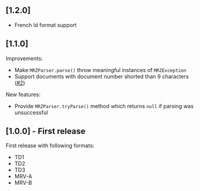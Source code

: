 ## [1.2.0]

* French Id format support

## [1.1.0]

Improvements:

* Make `MRZParser.parse()` throw meaningful instances of `MRZException`
* Support documents with document number shorted than 9 characters
  ([#2](https://github.com/olexale/mrz_parser/issues/2))

New features:

* Provide `MRZParser.tryParse()` method which returns `null` if parsing
  was unsuccessful

## [1.0.0] - First release

First release with following formats:
* TD1
* TD2
* TD3
* MRV-A
* MRV-B
